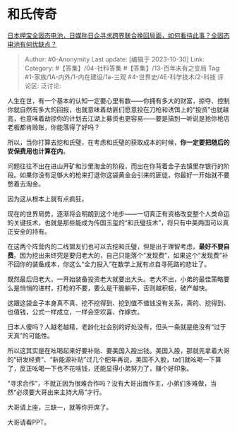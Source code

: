 # 和氏传奇
[日本押宝全固态电池，日媒称日企寻求跨界联合挽回局面，如何看待此事？全固态电池有何优缺点？](https://www.zhihu.com/question/628152326/answer/3269507787)

> Author: #0-Anonymity
> Last update: [编辑于 2023-10-30]
> Link:
> Category: #【答集】/04-社科答集 #【答集】/13-百年未有之变局
> Tag: #1-家族/1A-内外/1-内在建设/1a-三观 #4-世界史/4E-科学技术/2-科技
> 评论区:
> 泛讨论:

人生在世，有一个基本的认知一定要心里有数——你拥有多大的财富，掠夺、控制你就自然有多大的回报，也就意味着劫匪们愿意投在刀枪和诱饵上的“投资”也就越高，也意味着劫掠你的计划去江湖上募资也更容易——要是搞到一听说是抢你枪店老板都肯赊账，你能落得了好吗？

所以，当你打算去挖和氏璧，在考虑和氏璧的获取成本的时候，**你一定要把随后的安保费用也计算在内**。

问题往往不出在进山开矿和沙里淘金的阶段，而出在你背着金子去镇里存银行的阶段。如果你没有足够大的枪来打退你这袋黄金会引来的匪徒，你最好一开始就不要憋着去淘金。

因为这从根本上就有点疯狂。

现在的世界局势，逐渐将会明朗到这个地步——一切真正有资格改变整个人类命运的关键技术，也就是那些能成为传国玉玺的“和氏璧技术”，将只有中美两国可以真正安全的持有。

在这两个阵营内的二线盟友们也可以去挖和氏璧，但是出于理智考虑，**最好不要自费**。因为挖出来终究是要归老大的，自己只能落个“发现费”，如果这个“发现费”补不回你的装备成本，你这么“全力投入”在数学上就有点自寻死路的悲壮了。

既然最后归老大，一开始装备投资老大就要出大头。老大不出，小弟的最佳策略要么是悄悄的进村，打枪的不要，要么是干脆躺平，否则越积极，破产越快。

这跟这袋金子本身真不真、挖不挖得到、挖到值不值钱没有关系，真的、挖得到、也值钱，公式一样成立，一样会空欢喜、作嫁衣。

日本人傻吗？人越老越精，老龄化社会别的好处没有，但头一条就是绝没有“过于天真”的可能性。

所以这其实是在吆喝起来好要补贴、要美国入股出钱。美国入股，那就先拿着大哥的“研发经费”、“新能源补贴”过几个肥年再说，美国不入股，ta们就吆喝一下算了，反正吆喝一下也不花啥钱，还能显得小弟努力了，赚个好印象。

“寻求合作”，不就正因为很难合作吗？没有大哥出面作主，小弟们多难做，当然“必须要大哥出来主持大局”才行。

大哥请上座，三缺一，就等你开席了。

大哥请看PPT。
